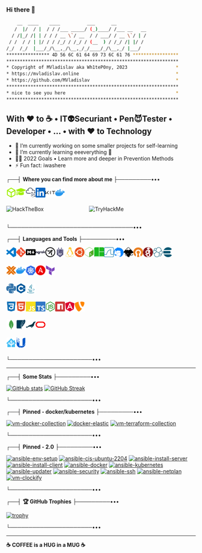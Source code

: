 ### **Hi there 👋**

```sh
    __  ____    ____          ___      __
   /  |/  / |  / / /___ _____/ (_)____/ /___ __   __
  / /|_/ /| | / / / __ \`/ __  / / ___/ / __ \`/ | /
 / /  / / | |/ / / /_/ / /_/ / (__  ) / /_/ /| |/ /
/_/  /_/  |___/_/\__,_/\__,_/_/____/_/\__,_/ |___/
**************** 4D 56 6C 61 64 69 73 6C 61 76 *****************
****************************************************************
* Copyright of MVladislav aka Wh1teP0ny, 2023                  *
* https://mvladislav.online                                    *
* https://github.com/MVladislav                                *
****************************************************************
* nice to see you here                                         *
****************************************************************
```

## With **❤️** to **☕** • IT👽Securiant • Pen😈Tester • Developer • ... • with **❤️** to Technology

- 🔭 I’m currently working on some smaller projects for self-learning
- 🌱 I’m currently learning eeeverything 🤪
- 🧑‍🎓 2022 Goals • Learn more and deeper in Prevention Methods
- ⚡ Fun fact: iwashere

┌──┤ **Where you can find more about me** ├─────────•••

[<img align="left" alt="Wh1teP0ny | HackTheBox" title="Wh1teP0ny | HackTheBox" width="26px" src="./__docs/icons/HackTheBox.svg"/>][hackthebox • profile]
[<img align="left" alt="Wh1teP0ny | HackTheBox Academy" title="Wh1teP0ny | HackTheBox Academy" width="26px" src="./__docs/icons/graduation-cap.svg"/>][hackthebox • academy • profile]
[<img align="left" alt="Wh1teP0ny | TryHackMe" title="Wh1teP0ny | TryHackMe" width="26px" src="./__docs/icons/TryHackMe.svg"/>][tryhackme • profile]
[<img align="left" alt="Vladislav M. | LinkedIn" title="Vladislav M. | LinkedIn" width="26px" src="./__docs/icons/LinkedIn.svg"/>][linkedin]
[<img align="left" alt="Vladislav M. | Kit" title="Vladislav M. | Kit" width="26px" src="./__docs/icons/kit.svg"/>][kit]
[<img align="left" alt="Vladislav M. | DockerHub" title="Vladislav M. | Kit" width="26px" src="./__docs/icons/docker.svg"/>][dockerhub]

</br>
</br>

[<img align="left" alt="HackTheBox" title="Wh1teP0ny | HackTheBox" width="220px" src="https://www.hackthebox.eu/badge/image/381560">][hackthebox • profile]
[<img align="left" alt="TryHackMe" title="Wh1teP0ny | TryHackMe" width="220px" src="https://tryhackme-badges.s3.amazonaws.com/Wh1teP0ny.png">][tryhackme • profile]

</br>
</br>

└─────────────────────────────────•••

┌──┤ **Languages and Tools** ├─────────•••

<!-- [<img align="left" alt="HackTheBox" title="HackTheBox"  width="26px" src="./__docs/icons/HackTheBox.svg"/>][mvladislav]
[<img align="left" alt="TryHackMe" title="TryHackMe"  width="26px" src="./__docs/icons/TryHackMe.svg"/>][mvladislav]
[<img align="left" alt="haveibeenpwned" title="haveibeenpwned"  width="26px" src="./__docs/icons/haveibeenpwned.svg"/>][mvladislav] -->

[<img align="left" alt="VisualStudioCode" title="VisualStudioCode" width="26px" src="./__docs/icons/VisualStudioCode.svg"/>][mvladislav]
[<img align="left" alt="Git" title="Git"  width="26px" src="./__docs/icons/Git.svg"/>][mvladislav]
[<img align="left" alt="Markdown" title="Markdown" width="26px" src="./__docs/languages/Markdown.svg"/>][mvladislav]
[<img align="left" alt="ngrok" title="ngrok" width="26px" src="./__docs/icons/ngrok.svg"/>][mvladislav]
[<img align="left" alt="OWASP" title="OWASP" width="26px" src="./__docs/icons/OWASP.svg"/>][mvladislav]
[<img align="left" alt="Snyk" title="Snyk" width="26px" src="./__docs/icons/Snyk.svg"/>][mvladislav]

[<img align="left" alt="Linux" title="Linux" width="26px" src="./__docs/icons/Linux.svg"/>][mvladislav]
[<img align="left" alt="Ubuntu" title="Ubuntu" width="26px" src="./__docs/icons/Ubuntu.svg"/>][mvladislav]
[<img align="left" alt="GnuBash" title="GnuBash" width="26px" src="./__docs/icons/gnubash.svg"/>][mvladislav]
[<img align="left" alt="tmux" title="tmux" width="26px" src="./__docs/icons/tmux.svg"/>][mvladislav]
[<img align="left" alt="WireShark" title="WireShark" width="26px" src="./__docs/icons/wireshark.svg"/>][mvladislav]

[<img align="left" alt="Thunderbird" title="Thunderbird" width="26px" src="./__docs/icons/thunderbird.svg"/>][mvladislav]

<!-- [<img align="left" alt="Logseq" title="Logseq" width="26px" src="./__docs/icons/logseq.svg"/>][mvladislav] -->

[<img align="left" alt="Inkscape" title="Inkscape" width="26px" src="./__docs/icons/Inkscape.svg"/>][mvladislav]

<!-- [<img align="left" alt="DrawIO" title="DrawIO" width="26px" src="./__docs/icons/drawio.svg"/>][mvladislav] -->

[<img align="left" alt="OpenVPN" title="OpenVPN" width="26px" src="./__docs/icons/OpenVPN.svg"/>][mvladislav]
[<img align="left" alt="Wireguard" title="Wireguard" width="26px" src="./__docs/icons/wireguard.svg"/>][mvladislav]

[<img align="left" alt="elastic" title="elastic" width="26px" src="./__docs/icons/elastic.svg"/>][mvladislav]
[<img align="left" alt="elasticsearch" title="elasticsearch" width="26px" src="./__docs/icons/elasticsearch.svg"/>][mvladislav]

</br>
</br>

[<img align="left" alt="Proxmox" title="Proxmox" width="26px" src="./__docs/icons/Proxmox.svg"/>][mvladislav]
[<img align="left" alt="docker" title="docker" width="26px" src="./__docs/icons/docker.svg"/>][mvladislav]
[<img align="left" alt="kubernetes" title="kubernetes" width="26px" src="./__docs/icons/kubernetes.svg"/>][mvladislav]
[<img align="left" alt="Ansible" title="Ansible" width="26px" src="./__docs/icons/Ansible.svg"/>][mvladislav]
[<img align="left" alt="terraform" title="terraform" width="26px" src="./__docs/icons/terraform.svg"/>][mvladislav]

</br>
</br>

[<img align="left" alt="python" title="python" width="26px" src="./__docs/languages/python.svg"/>][mvladislav]
[<img align="left" alt="C++" title="C++" width="26px" src="./__docs/languages/C++.svg"/>][mvladislav]
[<img align="left" alt="Java" title="Java" width="26px" src="./__docs/languages/Java.svg"/>][mvladislav]

</br>
</br>

[<img align="left" alt="CSS3" title="CSS3" width="26px" src="./__docs/languages/CSS3.svg"/>][mvladislav]
[<img align="left" alt="HTML5" title="HTML5" width="26px" src="./__docs/languages/HTML5.svg"/>][mvladislav]
[<img align="left" alt="JavaScript" title="JavaScript" width="26px" src="./__docs/languages/JavaScript.svg"/>][mvladislav]
[<img align="left" alt="TypeScript" title="TypeScript" width="26px" src="./__docs/languages/TypeScript.svg"/>][mvladislav]
[<img align="left" alt="Node.js" title="Node.js" width="26px" src="./__docs/languages/Node.js.svg"/>][mvladislav]
[<img align="left" alt="npm" title="npm" width="26px" src="./__docs/languages/npm.svg"/>][mvladislav]
[<img align="left" alt="Angular" title="Angular" width="26px" src="./__docs/languages/Angular.svg"/>][mvladislav]
[<img align="left" alt="TYPO3" title="TYPO3" width="26px" src="./__docs/languages/TYPO3.svg"/>][mvladislav]

</br>
</br>

[<img align="left" alt="MongoDB" title="MongoDB" width="26px" src="./__docs/languages/MongoDB.svg"/>][mvladislav]
[<img align="left" alt="SQLite" title="SQLite" width="26px" src="./__docs/languages/SQLite.svg"/>][mvladislav]
[<img align="left" alt="MariaDB" title="MariaDB" width="26px" src="./__docs/languages/mariadb.svg"/>][mvladislav]
[<img align="left" alt="Oracle" title="Oracle" width="26px" src="./__docs/languages/Oracle.svg"/>][mvladislav]

</br>
</br>

[<img align="left" alt="homeassistant" title="homeassistant" width="26px" src="./__docs/icons/homeassistant.svg"/>][mvladislav]
[<img align="left" alt="ubiquiti" title="ubiquiti" width="26px" src="./__docs/icons/ubiquiti.svg"/>][mvladislav]

</br>
</br>

└──────────────────────•••

---

┌──┤ **Some Stats** ├─────────•••

[![GitHub stats](https://github-readme-stats.vercel.app/api?username=mvladislav&count_private=true&show_icons=true&theme=tokyonight)][mvladislav]
[![GitHub Streak](https://github-readme-streak-stats.herokuapp.com/?user=mvladislav&theme=dark&count_private=true&theme=tokyonight)][mvladislav]

<!-- [![Top Langs](https://github-readme-stats.vercel.app/api/top-langs/?username=mvladislav&count_private=true&theme=tokyonight&layout=compact)][mvladislav] -->

└──────────────────────•••

┌──┤ **Pinned - docker/kubernetes** ├─────────•••

[![vm-docker-collection](https://github-readme-stats.vercel.app/api/pin/?username=mvladislav&repo=vm-docker-collection&theme=tokyonight)](https://github.com/MVladislav/vm-docker-collection)
[![docker-elastic](https://github-readme-stats.vercel.app/api/pin/?username=mvladislav&repo=docker-elastic&theme=tokyonight)](https://github.com/MVladislav/docker-elastic)
[![vm-terraform-collection](https://github-readme-stats.vercel.app/api/pin/?username=mvladislav&repo=vm-terraform-collection&theme=tokyonight)](https://github.com/MVladislav/vm-terraform-collection)

└──────────────────────•••

┌──┤ **Pinned - 2.0** ├─────────•••

[![ansible-env-setup](https://github-readme-stats.vercel.app/api/pin/?username=mvladislav&repo=ansible-env-setup&theme=tokyonight)](https://github.com/MVladislav/ansible-env-setup)
[![ansible-cis-ubuntu-2204](https://github-readme-stats.vercel.app/api/pin/?username=mvladislav&repo=ansible-cis-ubuntu-2204&theme=tokyonight)](https://github.com/MVladislav/ansible-cis-ubuntu-2204)
[![ansible-install-server](https://github-readme-stats.vercel.app/api/pin/?username=mvladislav&repo=ansible-install-server&theme=tokyonight)](https://github.com/MVladislav/ansible-install-server)
[![ansible-install-client](https://github-readme-stats.vercel.app/api/pin/?username=mvladislav&repo=ansible-install-client&theme=tokyonight)](https://github.com/MVladislav/ansible-install-client)
[![ansible-docker](https://github-readme-stats.vercel.app/api/pin/?username=mvladislav&repo=ansible-docker&theme=tokyonight)](https://github.com/MVladislav/ansible-docker)
[![ansible-kubernetes](https://github-readme-stats.vercel.app/api/pin/?username=mvladislav&repo=ansible-kubernetes&theme=tokyonight)](https://github.com/MVladislav/ansible-kubernetes)
[![ansible-updater](https://github-readme-stats.vercel.app/api/pin/?username=mvladislav&repo=ansible-updater&theme=tokyonight)](https://github.com/MVladislav/ansible-updater)
[![ansible-security](https://github-readme-stats.vercel.app/api/pin/?username=mvladislav&repo=ansible-security&theme=tokyonight)](https://github.com/MVladislav/ansible-security)
[![ansible-ssh](https://github-readme-stats.vercel.app/api/pin/?username=mvladislav&repo=ansible-ssh&theme=tokyonight)](https://github.com/MVladislav/ansible-ssh)
[![ansible-netplan](https://github-readme-stats.vercel.app/api/pin/?username=mvladislav&repo=ansible-netplan&theme=tokyonight)](https://github.com/MVladislav/ansible-netplan)
[![vm-clockify](https://github-readme-stats.vercel.app/api/pin/?username=mvladislav&repo=vm-clockify&theme=tokyonight)](https://github.com/MVladislav/vm-clockify)

└──────────────────────•••

┌──┤ **🏆 GitHub Trophies** ├─────────•••

[![trophy](https://github-profile-trophy.vercel.app/?username=mvladislav&no-frame=true&no-bg=true&theme=tokyonight&column=9)](https://github.com/mvladislav/github-profile-trophy)

└──────────────────────•••

---

**☕ COFFEE is a HUG in a MUG ☕**

[mvladislav]: https://mvladislav.online
[hackthebox • profile]: https://app.hackthebox.com/profile/381560
[hackthebox • academy • profile]: https://academy.hackthebox.com/dashboard
[tryhackme • profile]: https://tryhackme.com/p/Wh1teP0ny
[linkedin]: https://www.linkedin.com/in/vladislav-masepohl
[kit]: https://kit.co/MVladislav
[dockerhub]: https://hub.docker.com/u/mvladislav

<!--
**MVladislav/MVladislav** is a ✨ _special_ ✨ repository because its `README.md` (this file) appears on your GitHub profile.

Here are some ideas to get you started:

- 🔭 I’m currently working on ...
- 🌱 I’m currently learning ...
- 👯 I’m looking to collaborate on ...
- 🤔 I’m looking for help with ...
- 💬 Ask me about ...
- 📫 How to reach me: ...
- 😄 Pronouns: ...
- ⚡ Fun fact: ...

<details>
<summary>Click for GitHub Stats</summary>
<p align="center">

</p>
</details>

https://github.com/anuraghazra/github-readme-stats
-->
